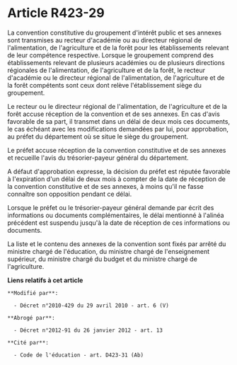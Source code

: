# Article R423-29

La convention constitutive du groupement d'intérêt public et ses annexes sont transmises au recteur d'académie ou au
directeur régional de l'alimentation, de l'agriculture et de la forêt pour les établissements relevant de leur compétence
respective. Lorsque le groupement comprend des établissements relevant de plusieurs académies ou de plusieurs
directions régionales de l'alimentation, de l'agriculture et de la forêt, le recteur d'académie ou le directeur régional de
l'alimentation, de l'agriculture et de la forêt compétents sont ceux dont relève l'établissement siège du groupement. 

Le recteur ou le directeur régional de l'alimentation, de l'agriculture et de la forêt accuse réception de la convention et
de ses annexes. En cas d'avis favorable de sa part, il transmet dans un délai de deux mois ces documents, le cas échéant avec
les modifications demandées par lui, pour approbation, au préfet du département où se situe le siège du groupement. 

Le préfet accuse réception de la convention constitutive et de ses annexes et recueille l'avis du trésorier-payeur général du
département.

A défaut d'approbation expresse, la décision du préfet est réputée favorable à l'expiration d'un délai de deux mois à compter
de la date de réception de la convention constitutive et de ses annexes, à moins qu'il ne fasse connaître son opposition
pendant ce délai. 

Lorsque le préfet ou le trésorier-payeur général demande par écrit des informations ou documents complémentaires, le délai
mentionné à l'alinéa précédent est suspendu jusqu'à la date de réception de ces informations ou documents. 

La liste et le contenu des annexes de la convention sont fixés par arrêté du ministre chargé de l'éducation, du ministre
chargé de l'enseignement supérieur, du ministre chargé du budget et du ministre chargé de l'agriculture.

**Liens relatifs à cet article**

	**Modifié par**:

	  - Décret n°2010-429 du 29 avril 2010 - art. 6 (V)

	**Abrogé par**:

	  - Décret n°2012-91 du 26 janvier 2012 - art. 13

	**Cité par**:

	  - Code de l'éducation - art. D423-31 (Ab)
